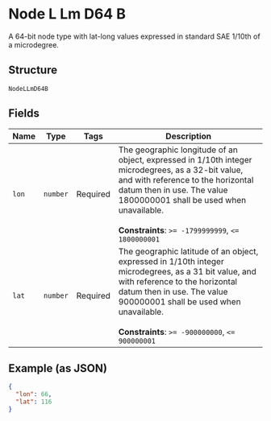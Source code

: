 
# Node L Lm D64 B

A 64-bit node type with lat-long values expressed in standard SAE 1/10th of a microdegree.

## Structure

`NodeLLmD64B`

## Fields

| Name | Type | Tags | Description |
|  --- | --- | --- | --- |
| `lon` | `number` | Required | The geographic longitude of an object, expressed in 1/10th integer microdegrees, as a 32-bit value, and with reference to the horizontal datum then in use. The value 1800000001 shall be used when unavailable.<br><br>**Constraints**: `>= -1799999999`, `<= 1800000001` |
| `lat` | `number` | Required | The geographic latitude of an object, expressed in 1/10th integer microdegrees, as a 31 bit value, and with reference to the horizontal datum then in use. The value 900000001 shall be used when unavailable.<br><br>**Constraints**: `>= -900000000`, `<= 900000001` |

## Example (as JSON)

```json
{
  "lon": 66,
  "lat": 116
}
```

